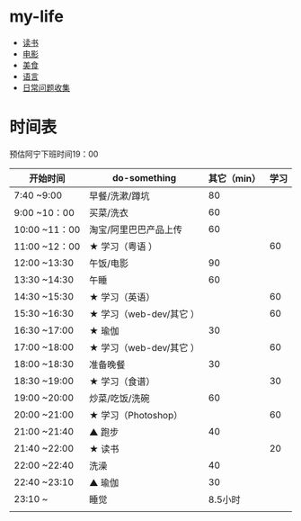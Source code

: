 # my-life

- [读书](./book/README.md)
- [电影](./film/README.md)
- [美食](./food/README.md)
- [语言](./language/README.md)
- [日常问题收集](./problems-accumulated/README.md)


# 时间表
预估阿宁下班时间19：00

| 开始时间      |  do-something             | 其它（min）| 学习   |
| ------------- | ------------------------- | ---------- | -------|
| 7:40 ~9:00    | 早餐/洗漱/蹲坑            | 80       |        |
| 9:00 ~10：00  | 买菜/洗衣                 | 60       |        |
| 10:00 ~11：00 | 淘宝/阿里巴巴产品上传     | 60       |        |
| 11:00 ~12：00 | ★ 学习（粤语 ）           |          |  60    |
| 12:00 ~13:30  | 午饭/电影                 | 90       |        |
| 13:30 ~14:30  | 午睡                      | 60       |         |
| 14:30 ~15:30  | ★ 学习（英语）            |          | 60      |
| 15:30 ~16:30  | ★ 学习（web-dev/其它 ）   |          | 60     |
| 16:30 ~17:00  | ★ 瑜伽                   |  30      |         |
| 17:00 ~18:00  | ★ 学习（web-dev/其它 ）   |          | 60     |
| 18:00 ~18:30  | 准备晚餐                  | 30       |         |
| 18:30 ~19:00  | ★ 学习（食谱）            |          | 30     |
| 19:00 ~20:00  | 炒菜/吃饭/洗碗            | 60       |        |
| 20:00 ~21:00  | ★ 学习（Photoshop）       |          | 60     |
| 21:00 ~21:40  | ▲ 跑步                    | 40       |        |
| 21:40 ~22:00  | ★ 读书                    |          | 20    |
| 22:00 ~22:40  | 洗澡                      | 40       |        |
| 22:40 ~23:10  | ▲ 瑜伽                    | 30       |        |
| 23:10 ~       | 睡觉                      | 8.5小时  |        |
|               |                           |          |        |


